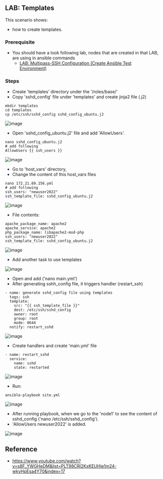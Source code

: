 ## LAB: Templates

This scenario shows:
- how to create templates.

### Prerequisite

- You should have a look following lab, nodes that are created in that LAB, are using in ansible commands
  - [LAB: Multipass-SSH Configuration (Create Ansible Test Environment)](https://github.com/omerbsezer/Fast-Ansible/blob/main/Multipass-SSH-Configuration.md)

### Steps

- Create 'templates' directory under the '/roles/base/'
- Copy 'sshd_config' file under 'templates' and create jinja2 file (.j2)

```
mkdir templates
cd templates
cp /etc/ssh/sshd_config sshd_config_ubuntu.j2
 ```

![image](https://user-images.githubusercontent.com/10358317/202679439-45eceefc-0b29-418c-8b75-5558e722fd87.png)


- Open 'sshd_config_ubuntu.j2' file and add 'AllowUsers'.

```
nano sshd_config_ubuntu.j2
# add following
AllowUsers {{ ssh_users }}
```

![image](https://user-images.githubusercontent.com/10358317/202685736-463d1e46-2f00-4852-a8c3-f6f62e861399.png)

- Go to 'host_vars' directory,
- Change the content of this host_vars files

```
nano 172.21.69.156.yml
# add following
ssh_users: "newuser2022"
ssh_template_file: sshd_config_ubuntu.j2
```

![image](https://user-images.githubusercontent.com/10358317/202680949-69c1f1dd-b51f-4900-8bdd-992955707293.png)

- File contents:

```
apache_package_name: apache2
apache_service: apache2
php_package_name: libapache2-mod-php
ssh_users: "newuser2022"
ssh_template_file: sshd_config_ubuntu.j2
```

![image](https://user-images.githubusercontent.com/10358317/202682564-b6ed46b2-b155-4366-9acc-6158236e5643.png)

- Add another task to use templates

![image](https://user-images.githubusercontent.com/10358317/202683263-66005498-8f3a-43ac-9745-ec63f6788ddc.png)

- Open and add ('nano main.yml')
- After generating sshh_config file, it triggers handler (restart_ssh)

```
- name: generate sshd_config file using templates
  tags: ssh
  template:
    src: "{{ ssh_template_file }}"
    dest: /etc/ssh/sshd_config
    owner: root
    group: root
    mode: 0644
  notify: restart_sshd
```  

![image](https://user-images.githubusercontent.com/10358317/202692366-c606995e-0eb5-4f7b-82ec-7a398750df1b.png)

- Create handlers and create 'main.yml' file

```
- name: restart_sshd
  service:
    name: sshd
    state: restarted
```

![image](https://user-images.githubusercontent.com/10358317/202687675-fcc12387-9f4f-4f70-a357-797bf3ad1738.png)

- Run:

```
ansible-playbook site.yml
```
![image](https://user-images.githubusercontent.com/10358317/202692817-02c63dd3-86e4-47da-bec9-864cbc3a3510.png)

- After running playbook, when we go to the 'node1' to see the content of sshd_config ('nano /etc/ssh/sshd_config').
- 'AllowUsers newuser2022' is added.

![image](https://user-images.githubusercontent.com/10358317/202694177-b202a08c-ff59-4739-b0e9-922c7e5d8d41.png)

## Reference

- https://www.youtube.com/watch?v=s8F_YWGHeDM&list=PLT98CRl2KxKEUHie1m24-wkyHpEsa4Y70&index=17

